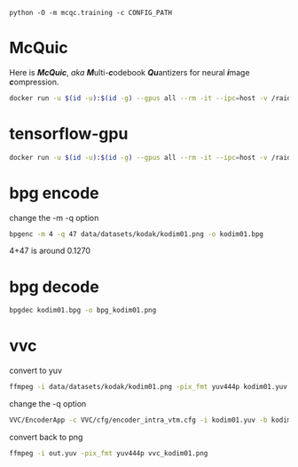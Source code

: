 `python -O -m mcqc.training -c CONFIG_PATH`

# McQuic

Here is ***McQuic***, *aka* ***M***ulti-***c***odebook ***Qu***antizers for neural ***i***mage ***c***ompression.

```bash
docker run -u $(id -u):$(id -g) --gpus all --rm -it --ipc=host -v /raid/zhuxiaosu/codes/mcqc:/workspace/mcqc -v /raid/zhuxiaosu/datasets:/workspace/mcqc/data zhongbazhu/mcqc:base /bin/bash
```

# tensorflow-gpu
```bash
docker run -u $(id -u):$(id -g) --gpus all --rm -it --ipc=host -v /raid/zhuxiaosu/codes/mcqc:/workspace/mcqc -v /raid/zhuxiaosu/datasets:/workspace/mcqc/data tensorflow/tensorflow:2.5.1-gpu /bin/bash
```


# bpg encode
change the -m -q option

```bash
bpgenc -m 4 -q 47 data/datasets/kodak/kodim01.png -o kodim01.bpg
```

4+47 is around 0.1270


# bpg decode
```bash
bpgdec kodim01.bpg -o bpg_kodim01.png
```

# vvc
convert to yuv
```bash
ffmpeg -i data/datasets/kodak/kodim01.png -pix_fmt yuv444p kodim01.yuv
```
change the -q option
```bash
VVC/EncoderApp -c VVC/cfg/encoder_intra_vtm.cfg -i kodim01.yuv -b kodim01.bin -o out.yuv -f 1 -fr 2 -wdt 768 -hgt 512 -q 32 --OutputBitDepth=8 --OutputBitDepthC=8 --InputChromaFormat=444
```

convert back to png
```bash
ffmpeg -i out.yuv -pix_fmt yuv444p vvc_kodim01.png
```
